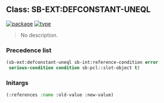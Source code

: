## Class: SB-EXT:DEFCONSTANT-UNEQL
[![package](https://img.shields.io/badge/Package-SB--EXT-5f9ea0.svg?style=social&colorA=999999)](../) [![type](https://img.shields.io/badge/Type-Class-5f9ea0.svg?style=social&colorA=999999)](../#class) 

> No description.

### Precedence list
```cl
(sb-ext:defconstant-uneql sb-int:reference-condition error
 serious-condition condition sb-pcl::slot-object t)
```
### Initargs
```cl
(:references :name :old-value :new-value)
```
